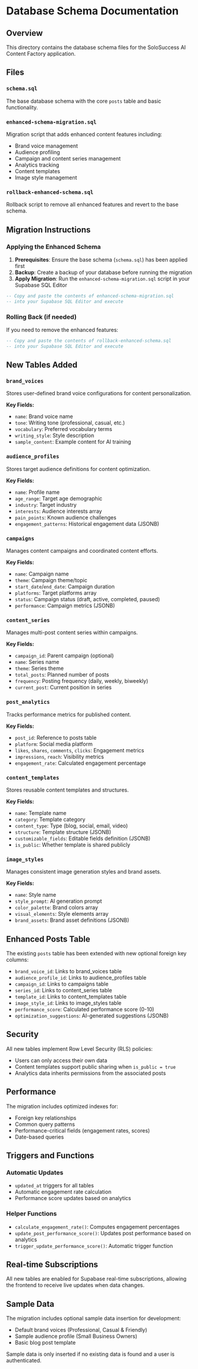 # Database Schema Documentation

## Overview

This directory contains the database schema files for the SoloSuccess AI Content Factory application.

## Files

### `schema.sql`
The base database schema with the core `posts` table and basic functionality.

### `enhanced-schema-migration.sql`
Migration script that adds enhanced content features including:
- Brand voice management
- Audience profiling
- Campaign and content series management
- Analytics tracking
- Content templates
- Image style management

### `rollback-enhanced-schema.sql`
Rollback script to remove all enhanced features and revert to the base schema.

## Migration Instructions

### Applying the Enhanced Schema

1. **Prerequisites**: Ensure the base schema (`schema.sql`) has been applied first
2. **Backup**: Create a backup of your database before running the migration
3. **Apply Migration**: Run the `enhanced-schema-migration.sql` script in your Supabase SQL Editor

```sql
-- Copy and paste the contents of enhanced-schema-migration.sql
-- into your Supabase SQL Editor and execute
```

### Rolling Back (if needed)

If you need to remove the enhanced features:

```sql
-- Copy and paste the contents of rollback-enhanced-schema.sql
-- into your Supabase SQL Editor and execute
```

## New Tables Added

### `brand_voices`
Stores user-defined brand voice configurations for content personalization.

**Key Fields:**
- `name`: Brand voice name
- `tone`: Writing tone (professional, casual, etc.)
- `vocabulary`: Preferred vocabulary terms
- `writing_style`: Style description
- `sample_content`: Example content for AI training

### `audience_profiles`
Stores target audience definitions for content optimization.

**Key Fields:**
- `name`: Profile name
- `age_range`: Target age demographic
- `industry`: Target industry
- `interests`: Audience interests array
- `pain_points`: Known audience challenges
- `engagement_patterns`: Historical engagement data (JSONB)

### `campaigns`
Manages content campaigns and coordinated content efforts.

**Key Fields:**
- `name`: Campaign name
- `theme`: Campaign theme/topic
- `start_date`/`end_date`: Campaign duration
- `platforms`: Target platforms array
- `status`: Campaign status (draft, active, completed, paused)
- `performance`: Campaign metrics (JSONB)

### `content_series`
Manages multi-post content series within campaigns.

**Key Fields:**
- `campaign_id`: Parent campaign (optional)
- `name`: Series name
- `theme`: Series theme
- `total_posts`: Planned number of posts
- `frequency`: Posting frequency (daily, weekly, biweekly)
- `current_post`: Current position in series

### `post_analytics`
Tracks performance metrics for published content.

**Key Fields:**
- `post_id`: Reference to posts table
- `platform`: Social media platform
- `likes`, `shares`, `comments`, `clicks`: Engagement metrics
- `impressions`, `reach`: Visibility metrics
- `engagement_rate`: Calculated engagement percentage

### `content_templates`
Stores reusable content templates and structures.

**Key Fields:**
- `name`: Template name
- `category`: Template category
- `content_type`: Type (blog, social, email, video)
- `structure`: Template structure (JSONB)
- `customizable_fields`: Editable fields definition (JSONB)
- `is_public`: Whether template is shared publicly

### `image_styles`
Manages consistent image generation styles and brand assets.

**Key Fields:**
- `name`: Style name
- `style_prompt`: AI generation prompt
- `color_palette`: Brand colors array
- `visual_elements`: Style elements array
- `brand_assets`: Brand asset definitions (JSONB)

## Enhanced Posts Table

The existing `posts` table has been extended with new optional foreign key columns:

- `brand_voice_id`: Links to brand_voices table
- `audience_profile_id`: Links to audience_profiles table
- `campaign_id`: Links to campaigns table
- `series_id`: Links to content_series table
- `template_id`: Links to content_templates table
- `image_style_id`: Links to image_styles table
- `performance_score`: Calculated performance score (0-10)
- `optimization_suggestions`: AI-generated suggestions (JSONB)

## Security

All new tables implement Row Level Security (RLS) policies:
- Users can only access their own data
- Content templates support public sharing when `is_public = true`
- Analytics data inherits permissions from the associated posts

## Performance

The migration includes optimized indexes for:
- Foreign key relationships
- Common query patterns
- Performance-critical fields (engagement rates, scores)
- Date-based queries

## Triggers and Functions

### Automatic Updates
- `updated_at` triggers for all tables
- Automatic engagement rate calculation
- Performance score updates based on analytics

### Helper Functions
- `calculate_engagement_rate()`: Computes engagement percentages
- `update_post_performance_score()`: Updates post performance based on analytics
- `trigger_update_performance_score()`: Automatic trigger function

## Real-time Subscriptions

All new tables are enabled for Supabase real-time subscriptions, allowing the frontend to receive live updates when data changes.

## Sample Data

The migration includes optional sample data insertion for development:
- Default brand voices (Professional, Casual & Friendly)
- Sample audience profile (Small Business Owners)
- Basic blog post template

Sample data is only inserted if no existing data is found and a user is authenticated.